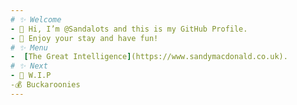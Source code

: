 ```yaml
---
# ✨ Welcome
- 👋 Hi, I’m @Sandalots and this is my GitHub Profile.
- 🍹 Enjoy your stay and have fun!
# ✨ Menu
-  [The Great Intelligence](https://www.sandymacdonald.co.uk).
# ✨ Next
- 🔨 W.I.P
-💰 Buckaroonies
---
```

<!---
Sandalots/Sandalots is a ✨ special ✨ repository because its `README.md` (this file) appears on your GitHub profile.
You can click the Preview link to take a look at your changes.
--->
